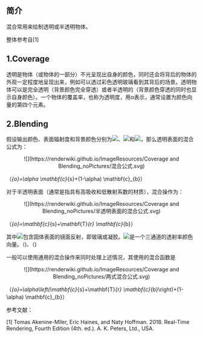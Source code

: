 ## 简介

混合常用来绘制透明或半透明物体。

整体参考自[1]

## 1.Coverage

透明是物体（或物体的一部分）不光呈现出自身的颜色，同时还会将背后的物体的外观一定程度地呈现出来，例如可以透过彩色透明玻璃看到其背后的场景。透明物体可以是完全透明（背景颜色完全穿透）或者半透明的（背景颜色穿透的同时也显示自身颜色）。一个物体的覆盖率，也称为透明度，用α表示，通常设置为颜色向量的第四个元素。

## 2.Blending

假设输出颜色、表面辐射度和背景颜色分别为![](http://latex.codecogs.com/svg.latex?c_{o})、![](http://latex.codecogs.com/svg.latex?c_{s})和![](http://latex.codecogs.com/svg.latex?c_{b})，那么透明表面的混合公式为：

<div align=center>![](https://renderwiki.github.io/ImageResources/Coverage and Blending_noPictures/混合公式.svg)</div>

（<math>\mathbf{c}_{o}=\alpha \mathbf{c}_{s}+(1-\alpha) \mathbf{c}_{b}</math>）

对于半透明表面（通常是指具有高吸收和低散射系数的材质），混合操作为：

<div align=center>![](https://renderwiki.github.io/ImageResources/Coverage and Blending_noPictures/半透明表面的混合公式.svg)</div>

（<math>\mathbf{c}_{o}=\mathbf{c}_{s}+\mathbf{T}_{r} \mathbf{c}_{b}</math>）

其中![](http://latex.codecogs.com/svg.latex?c_{s})包含固体表面的镜面反射，即玻璃或凝胶。![](http://latex.codecogs.com/svg.latex?T_{r})是一个三通道的透射率颜色向量。（<math>c_{s}</math>)、（<math>T_{r}</math>)

一般可以使用通用的混合操作来同时处理上述情况，其使用的混合函数是

<div align=center>![](https://renderwiki.github.io/ImageResources/Coverage and Blending_noPictures/两式混合公式.svg)</div>

（<math>\mathbf{c}_{o}=\alpha\left(\mathbf{c}_{s}+\mathbf{T}_{r} \mathbf{c}_{b}\right)+(1-\alpha) \mathbf{c}_{b}</math>）

参考文献：

[1] Tomas Akenine-Mller, Eric Haines, and Naty Hoffman. 2018. Real-Time Rendering, Fourth Edition (4th. ed.). A. K. Peters, Ltd., USA.
